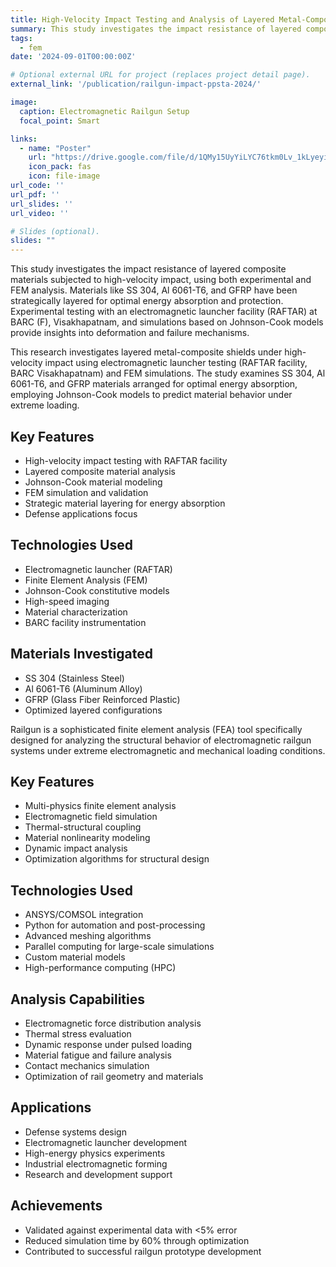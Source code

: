 ```yaml
---
title: High-Velocity Impact Testing and Analysis of Layered Metal-Composite Shields Using Electromagnetic Railguns
summary: This study investigates the impact resistance of layered composite materials (SS 304, Al 6061-T6, GFRP) subjected to high-velocity impact using experimental testing with RAFTAR facility and FEM analysis with Johnson-Cook models.
tags:
  - fem
date: '2024-09-01T00:00:00Z'

# Optional external URL for project (replaces project detail page).
external_link: '/publication/railgun-impact-ppsta-2024/'

image:
  caption: Electromagnetic Railgun Setup
  focal_point: Smart

links:
  - name: "Poster"
    url: "https://drive.google.com/file/d/1QMy15UyYiLYC76tkm0Lv_1kLyeyiFlzy/view"
    icon_pack: fas
    icon: file-image
url_code: ''
url_pdf: ''
url_slides: ''
url_video: ''

# Slides (optional).
slides: ""
---
```


This study investigates the impact resistance of layered composite materials subjected to high-velocity impact, using both experimental and FEM analysis. Materials like SS 304, Al 6061-T6, and GFRP have been strategically layered for optimal energy absorption and protection. Experimental testing with an electromagnetic launcher facility (RAFTAR) at BARC (F), Visakhapatnam, and simulations based on Johnson-Cook models provide insights into deformation and failure mechanisms.

This research investigates layered metal-composite shields under high-velocity impact using electromagnetic launcher testing (RAFTAR facility, BARC Visakhapatnam) and FEM simulations. The study examines SS 304, Al 6061-T6, and GFRP materials arranged for optimal energy absorption, employing Johnson-Cook models to predict material behavior under extreme loading.

## Key Features

- High-velocity impact testing with RAFTAR facility
- Layered composite material analysis
- Johnson-Cook material modeling
- FEM simulation and validation
- Strategic material layering for energy absorption
- Defense applications focus

## Technologies Used

- Electromagnetic launcher (RAFTAR)
- Finite Element Analysis (FEM)
- Johnson-Cook constitutive models
- High-speed imaging
- Material characterization
- BARC facility instrumentation

## Materials Investigated

- SS 304 (Stainless Steel)
- Al 6061-T6 (Aluminum Alloy)
- GFRP (Glass Fiber Reinforced Plastic)
- Optimized layered configurations

Railgun is a sophisticated finite element analysis (FEA) tool specifically designed for analyzing the structural behavior of electromagnetic railgun systems under extreme electromagnetic and mechanical loading conditions.

## Key Features

- Multi-physics finite element analysis
- Electromagnetic field simulation
- Thermal-structural coupling
- Material nonlinearity modeling
- Dynamic impact analysis
- Optimization algorithms for structural design

## Technologies Used

- ANSYS/COMSOL integration
- Python for automation and post-processing
- Advanced meshing algorithms
- Parallel computing for large-scale simulations
- Custom material models
- High-performance computing (HPC)

## Analysis Capabilities

- Electromagnetic force distribution analysis
- Thermal stress evaluation
- Dynamic response under pulsed loading
- Material fatigue and failure analysis
- Contact mechanics simulation
- Optimization of rail geometry and materials

## Applications

- Defense systems design
- Electromagnetic launcher development
- High-energy physics experiments
- Industrial electromagnetic forming
- Research and development support

## Achievements

- Validated against experimental data with <5% error
- Reduced simulation time by 60% through optimization
- Contributed to successful railgun prototype development
